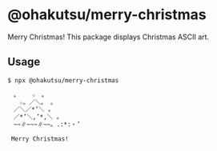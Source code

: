 # @ohakutsu/merry-christmas

Merry Christmas!
This package displays Christmas ASCII art.

## Usage

```bash
$ npx @ohakutsu/merry-christmas

　。　　 ☆　。　　　
　　☆。／＼。 。　　
　／＼／*’＼ 。　　　
　／*’＼,’*,＼ 。　　　
　~~∥~~~∥~~。.:*:・’

 Merry Christmas!
```
